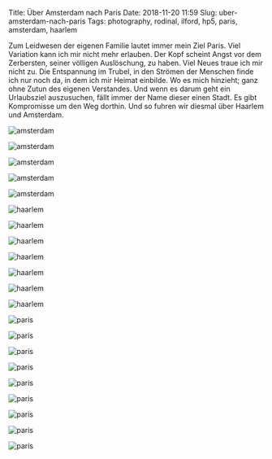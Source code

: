 Title: Über Amsterdam nach Paris
Date: 2018-11-20 11:59
Slug: uber-amsterdam-nach-paris
Tags: photography, rodinal, ilford, hp5, paris, amsterdam, haarlem

Zum Leidwesen der eigenen Familie lautet immer mein Ziel Paris. Viel Variation kann ich mir nicht mehr erlauben. Der Kopf scheint Angst vor dem Zerbersten, seiner völligen Auslöschung, zu haben. Viel Neues traue ich mir nicht zu. Die Entspannung im Trubel, in den Strömen der Menschen finde ich nur noch da, in dem ich mir Heimat einbilde. Wo es mich hinzieht; ganz ohne Zutun des eigenen Verstandes. Und wenn es darum geht ein Urlaubsziel auszusuchen, fällt immer der Name dieser einen Stadt. Es gibt Kompromisse um den Weg dorthin. Und so fuhren wir diesmal über Haarlem und Amsterdam.

![amsterdam]({static}/images/45968274961_a520fbabc7_b.jpg)

![amsterdam]({static}/images/44151896190_457128da96_b.jpg)

![amsterdam]({static}/images/45056228665_065126941f_b.jpg)

![amsterdam]({static}/images/45056224295_4e3a61baaa_b.jpg)

![amsterdam]({static}/images/45919136452_040674e294_b.jpg)

![haarlem]({static}/images/45056227015_3dafd0a4b8_b.jpg)

![haarlem]({static}/images/45056224755_a1eee90e8c_b.jpg)

![haarlem]({static}/images/45968272721_15a7d4a785_b.jpg)

![haarlem]({static}/images/45056227665_ac3db16d34_b.jpg)

![haarlem]({static}/images/45056228125_95bdb7a7c6_b.jpg)

![haarlem]({static}/images/31029264887_2558992179_b.jpg)

![haarlem]({static}/images/45056229695_0604d6a01f_b.jpg)

![paris]({static}/images/45056225845_a5cf6b90c5_b.jpg)

![paris]({static}/images/45919138812_5aeae38e97_b.jpg)

![paris]({static}/images/45056226285_a7ecfbf136_b.jpg)

![paris]({static}/images/45919138482_182fa4a714_b.jpg)

![paris]({static}/images/45919138072_5db6b04882_b.jpg)

![paris]({static}/images/44151898770_1871b9c59d_b.jpg)

![paris]({static}/images/45919135692_df8a3606cb_b.jpg)

![paris]({static}/images/45919137512_dd92690b2a_b.jpg)

![paris]({static}/images/45919137182_17c2a6d22f_b.jpg)
